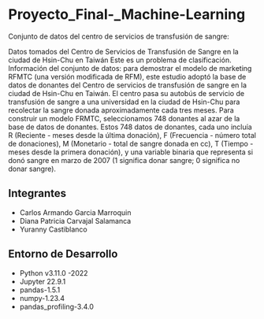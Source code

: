 # Proyecto_Final-_Machine-Learning

Conjunto de datos del centro de servicios de transfusión de sangre:

Datos tomados del Centro de Servicios de Transfusión de Sangre en la ciudad de Hsin-Chu en Taiwán
Este es un problema de clasificación.
Información del conjunto de datos:
para demostrar el modelo de marketing RFMTC (una versión modificada de RFM), este estudio adoptó la base de datos de donantes del Centro de servicios de transfusión de sangre en la ciudad de Hsin-Chu en Taiwán. El centro pasa su autobús de servicio de transfusión de sangre a una universidad en la ciudad de Hsin-Chu para recolectar la sangre donada aproximadamente cada tres meses. Para construir un modelo FRMTC, seleccionamos 748 donantes al azar de la base de datos de donantes. Estos 748 datos de donantes, cada uno incluía R (Reciente - meses desde la última donación), F (Frecuencia - número total de donaciones), M (Monetario - total de sangre donada en cc), T (Tiempo - meses desde la primera donación), y una variable binaria que representa si donó sangre en marzo de 2007 (1 significa donar sangre; 0 significa no donar sangre).

## Integrantes
- Carlos Armando Garcia Marroquin
- Diana Patricia Carvajal Salamanca
- Yuranny Castiblanco

## Entorno de Desarrollo
- Python v3.11.0 -2022
- Jupyter 22.9.1
- pandas-1.5.1
- numpy-1.23.4
- pandas_profiling-3.4.0
